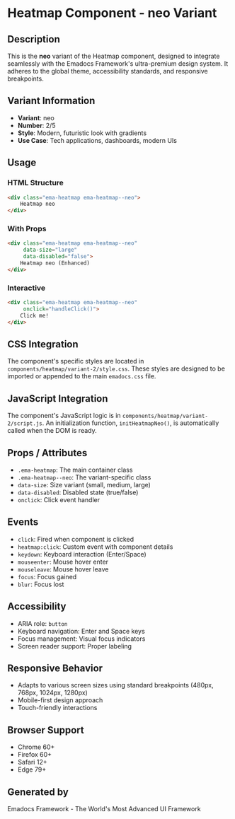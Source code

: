 # Heatmap Component - neo Variant

## Description
This is the **neo** variant of the Heatmap component, designed to integrate seamlessly with the Emadocs Framework's ultra-premium design system. It adheres to the global theme, accessibility standards, and responsive breakpoints.

## Variant Information
- **Variant**: neo
- **Number**: 2/5
- **Style**: Modern, futuristic look with gradients
- **Use Case**: Tech applications, dashboards, modern UIs

## Usage

### HTML Structure
```html
<div class="ema-heatmap ema-heatmap--neo">
    Heatmap neo
</div>
```

### With Props
```html
<div class="ema-heatmap ema-heatmap--neo" 
     data-size="large" 
     data-disabled="false">
    Heatmap neo (Enhanced)
</div>
```

### Interactive
```html
<div class="ema-heatmap ema-heatmap--neo" 
     onclick="handleClick()">
    Click me!
</div>
```

## CSS Integration
The component's specific styles are located in `components/heatmap/variant-2/style.css`. These styles are designed to be imported or appended to the main `emadocs.css` file.

## JavaScript Integration
The component's JavaScript logic is in `components/heatmap/variant-2/script.js`. An initialization function, `initHeatmapNeo()`, is automatically called when the DOM is ready.

## Props / Attributes
- `.ema-heatmap`: The main container class
- `.ema-heatmap--neo`: The variant-specific class
- `data-size`: Size variant (small, medium, large)
- `data-disabled`: Disabled state (true/false)
- `onclick`: Click event handler

## Events
- `click`: Fired when component is clicked
- `heatmap:click`: Custom event with component details
- `keydown`: Keyboard interaction (Enter/Space)
- `mouseenter`: Mouse hover enter
- `mouseleave`: Mouse hover leave
- `focus`: Focus gained
- `blur`: Focus lost

## Accessibility
- ARIA role: `button`
- Keyboard navigation: Enter and Space keys
- Focus management: Visual focus indicators
- Screen reader support: Proper labeling

## Responsive Behavior
- Adapts to various screen sizes using standard breakpoints (480px, 768px, 1024px, 1280px)
- Mobile-first design approach
- Touch-friendly interactions

## Browser Support
- Chrome 60+
- Firefox 60+
- Safari 12+
- Edge 79+

## Generated by
Emadocs Framework - The World's Most Advanced UI Framework
